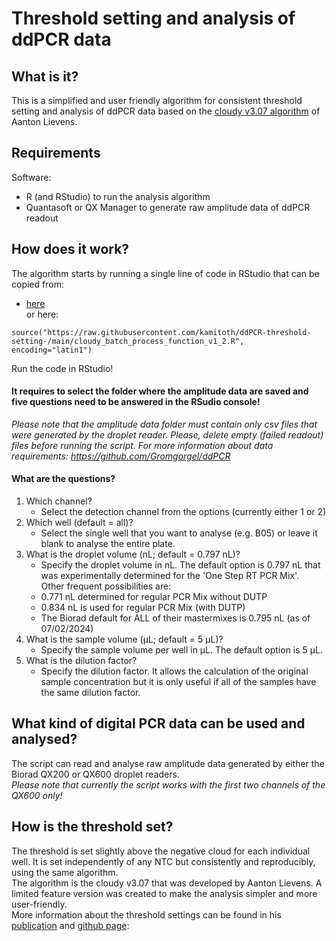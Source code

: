 # Threshold setting and analysis of ddPCR data

What is it?
-
This is a simplified and user friendly algorithm for consistent threshold setting and analysis of ddPCR data based on the [cloudy v3.07 algorithm](https://github.com/Gromgorgel/ddPCR/blob/master/Cloudy-V3-07.R) of Aanton Lievens.

Requirements
-
Software: 
- R (and RStudio) to run the analysis algorithm
- Quantasoft or QX Manager to generate raw amplitude data of ddPCR readout

How does it work?
-
The algorithm starts by running a single line of code in RStudio that can be copied from:
- [here](https://github.com/kamitoth/ddPCR-threshold-setting-/blob/main/call_cloudy_batch_process_function_v1_2.R)   
or here:
```
source("https://raw.githubusercontent.com/kamitoth/ddPCR-threshold-setting-/main/cloudy_batch_process_function_v1_2.R", encoding="latin1")
```
Run the code in RStudio!
#### It requires to select the folder where the amplitude data are saved and five questions need to be answered in the RSudio console!  
*Please note that the amplitude data folder must contain only csv files that were generated by the droplet reader. Please, delete empty (failed readout) files before running the script. For more information about data requirements: https://github.com/Gromgorgel/ddPCR*

#### What are the questions?
1) Which channel?
   - Select the detection channel from the options (currently either 1 or 2)
2) Which well (default = all)?
   - Select the single well that you want to analyse (e.g. B05) or leave it blank to analyse the entire plate.
3) What is the droplet volume (nL; default = 0.797 nL)?
   - Specify the droplet volume in nL. The default option is 0.797 nL that was experimentally determined for the 'One Step RT PCR Mix'.  
   Other frequent possibilities are:
   - 0.771 nL determined for regular PCR Mix without DUTP
   - 0.834 nL is used for regular PCR Mix (with DUTP)
   - The Biorad default for ALL of their mastermixes is 0.795 nL (as of 07/02/2024)
4) What is the sample volume (µL; default = 5 µL)?
   - Specify the sample volume per well in µL. The default option is 5 µL.
5) What is the dilution factor?
   - Specify the dilution factor. It allows the calculation of the original sample concentration but it is only useful if all of the samples have the same dilution factor.

What kind of digital PCR data can be used and analysed?
-
The script can read and analyse raw amplitude data generated by either the Biorad QX200 or QX600 droplet readers.  
*Please note that currently the script works with the first two channels of the QX600 only!*

How is the threshold set?
-
The threshold is set slightly above the negative cloud for each individual well. It is set independently of any NTC but consistently and reproducibly, using the same algorithm.  
The algorithm is the cloudy v3.07 that was developed by Aanton Lievens. A limited feature version was created to make the analysis simpler and more user-friendly.  
More information about the threshold settings can be found in his [publication](https://journals.plos.org/plosone/article?id=10.1371/journal.pone.0153317) and [github page](https://github.com/Gromgorgel/ddPCR):

